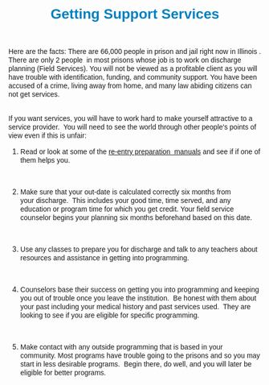 <H1 style="TEXT-ALIGN: center"><SPAN style="FONT-FAMILY: Arial,Helvetica,sans-serif"><SPAN style="COLOR: rgb(0,128,192)">Getting Support Services</SPAN></SPAN></H1>
<P></P>
<P>&nbsp; <BR></P>
<P></P>
<P></P>
<P class=MsoNormal style="TEXT-ALIGN: left" align=center><SPAN style="FONT-FAMILY: Arial,Helvetica,sans-serif"><SPAN style="FONT-SIZE: 14px; FONT-FAMILY: Arial,Helvetica,sans-serif; LINE-HEIGHT: 17px">Here are the facts: There are 66,000 people in prison and jail right now in Illinois . There are only 2 people&nbsp; in most prisons whose job is to work on discharge planning (Field Services). You will not be viewed as a profitable client as you will have trouble with identification, funding, and community support. You have been accused of a crime, living away from home, and many law abiding citizens can not get services.</SPAN></SPAN><BR><SPAN style="FONT-FAMILY: Arial,Helvetica,sans-serif"><SPAN style="FONT-SIZE: 14px; FONT-FAMILY: Arial,Helvetica,sans-serif; LINE-HEIGHT: 17px">&nbsp; </SPAN></SPAN></P>
<P></P>
<P></P>
<P class=MsoNormal style="TEXT-ALIGN: left" align=center><SPAN style="FONT-FAMILY: Arial,Helvetica,sans-serif"><SPAN style="FONT-SIZE: 14px; FONT-FAMILY: Arial,Helvetica,sans-serif; LINE-HEIGHT: 17px">If you want services, you will have to work hard to make yourself attractive to a service provider.&nbsp; You will need to see the world through other people's points of view even if this is unfair:</SPAN></SPAN></P>
<P></P>
<P></P>
<OL>
<LI>
<P><SPAN style="FONT-SIZE: 12px" target="_blank"><SPAN style="FONT-FAMILY: Arial,Helvetica,sans-serif"><SPAN style="FONT-SIZE: 14px; FONT-FAMILY: Arial,Helvetica,sans-serif; LINE-HEIGHT: 17px">Read&nbsp;or look at some of the <SPAN class=WEBON_COLOR style="COLOR: rgb(51,102,153)"><A href="reentryguides.html">re-entry preparation&nbsp; manuals</A></SPAN><SPAN class=WEBON_COLOR style="COLOR: rgb(51,102,153)"> </SPAN></SPAN></SPAN><SPAN style="FONT-SIZE: 14px; FONT-FAMILY: Arial,Helvetica,sans-serif; LINE-HEIGHT: 17px"><SPAN>and see if&nbsp;if one of them helps you.</SPAN></SPAN></SPAN><BR></P>
<P>&nbsp;</P>
<LI>
<P><SPAN style="FONT-FAMILY: Arial,Helvetica,sans-serif"><SPAN style="FONT-SIZE: 14px; FONT-FAMILY: Arial,Helvetica,sans-serif; LINE-HEIGHT: 17px"><SPAN>Make sure that your out-date is calculated correctly&nbsp;six months from your&nbsp;discharge.&nbsp; This includes your good time, time served, and any education or program time for which you get credit.&nbsp;Your field service counselor begins your planning six months beforehand based on this date.</SPAN><BR></SPAN></SPAN></P>
<P>&nbsp;</P>
<LI>
<P><SPAN style="FONT-FAMILY: Arial,Helvetica,sans-serif"><SPAN style="FONT-SIZE: 14px; FONT-FAMILY: Arial,Helvetica,sans-serif; LINE-HEIGHT: 17px"><SPAN>Use&nbsp;any classes to prepare you for discharge and talk to any teachers about resources and assistance in getting into programming.</SPAN><BR></SPAN></SPAN></P>
<P>&nbsp;</P>
<LI>
<P><SPAN style="FONT-FAMILY: Arial,Helvetica,sans-serif"><SPAN style="FONT-SIZE: 14px; FONT-FAMILY: Arial,Helvetica,sans-serif; LINE-HEIGHT: 17px"><SPAN>Counselors base their success on getting you into programming and keeping you out of trouble once you leave the institution.&nbsp; Be honest with them about your past&nbsp;including your medical history and past services used.&nbsp; They are looking to see if you are eligible for specific programming.</SPAN><BR></SPAN></SPAN></P>
<P>&nbsp;</P>
<LI>
<P><SPAN style="FONT-FAMILY: Arial,Helvetica,sans-serif"><SPAN style="FONT-SIZE: 14px; FONT-FAMILY: Arial,Helvetica,sans-serif; LINE-HEIGHT: 17px"><SPAN>Make contact with any outside programming that is based in your community.&nbsp;Most programs have trouble going to the prisons and so you may start in less desirable programs.&nbsp; Begin there, do well, and you will later be eligible for better programs.</SPAN><BR></SPAN></SPAN></P></LI></OL>
<P></P>
<P><BR></P>
<DIV class=clr></DIV>